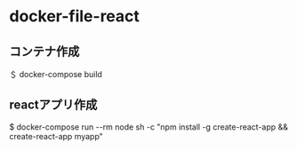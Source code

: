 # docker-file-react

## コンテナ作成
＄ docker-compose build

## reactアプリ作成
$ docker-compose run --rm node sh -c "npm install -g create-react-app && create-react-app myapp"

